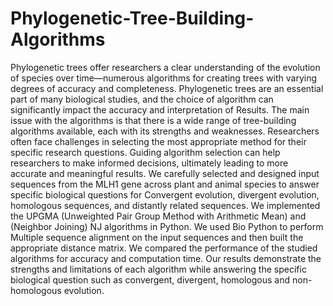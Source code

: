 # Phylogenetic-Tree-Building-Algorithms
Phylogenetic trees offer researchers a clear understanding of the evolution of
species over time—numerous algorithms for creating trees with varying degrees of accuracy and
completeness. Phylogenetic trees are an essential part of many biological studies, and the choice
of algorithm can significantly impact the accuracy and interpretation of Results. The main issue
with the algorithms is that there is a wide range of tree-building algorithms available, each with its
strengths and weaknesses. Researchers often face challenges in selecting the most appropriate
method for their specific research questions. Guiding algorithm selection can help researchers to
make informed decisions, ultimately leading to more accurate and meaningful results. We
carefully selected and designed input sequences from the MLH1 gene across plant and animal
species to answer specific biological questions for Convergent evolution, divergent evolution,
homologous sequences, and distantly related sequences. We implemented the UPGMA
(Unweighted Pair Group Method with Arithmetic Mean) and (Neighbor Joining) NJ algorithms in
Python. We used Bio Python to perform Multiple sequence alignment on the input sequences and
then built the appropriate distance matrix. We compared the performance of the studied algorithms
for accuracy and computation time. Our results demonstrate the strengths and limitations of each
algorithm while answering the specific biological question such as convergent, divergent, homologous and non-homologous evolution.
